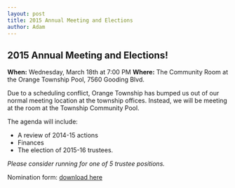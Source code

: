 ```yaml
---
layout: post
title: 2015 Annual Meeting and Elections
author: Adam
---
```


## 2015 Annual Meeting and Elections!
 
**When:**   Wednesday, March 18th at 7:00 PM
**Where:**  The Community Room at the Orange Township Pool,
              7560 Gooding Blvd. 

Due to a scheduling conflict, Orange Township has bumped us out of our normal meeting location at the township offices.   Instead, we will be meeting at the room at the Township Community Pool.

The agenda will include:

- A review of 2014-15 actions
- Finances
- The election of 2015-16 trustees.
 
*Please consider running for one of 5 trustee positions.*

Nomination form: [download here](https://gallery.mailchimp.com/1c76f6efb88c951b9df95184c/files/2015_Trustee_Nomination_Form.pdf)
